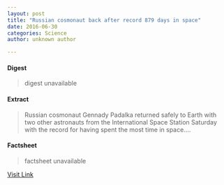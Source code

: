 ```yaml
---
layout: post
title: "Russian cosmonaut back after record 879 days in space"
date: 2016-06-30
categories: Science
author: unknown author

---
```



#### Digest
>digest unavailable

#### Extract
>Russian cosmonaut Gennady Padalka returned safely to Earth with two other astronauts from the International Space Station Saturday with the record for having spent the most time in space....

#### Factsheet
>factsheet unavailable

[Visit Link](http://phys.org/news/2015-09-russian-cosmonaut-days-space.html)


